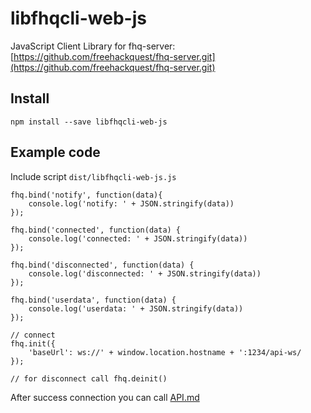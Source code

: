 # libfhqcli-web-js

JavaScript Client Library for fhq-server: [https://github.com/freehackquest/fhq-server.git](https://github.com/freehackquest/fhq-server.git)


## Install
```
npm install --save libfhqcli-web-js
```
## Example code

Include script ```dist/libfhqcli-web-js.js```

```
fhq.bind('notify', function(data){
    console.log('notify: ' + JSON.stringify(data))
});

fhq.bind('connected', function(data) {
    console.log('connected: ' + JSON.stringify(data))
});

fhq.bind('disconnected', function(data) {
    console.log('disconnected: ' + JSON.stringify(data))
});

fhq.bind('userdata', function(data) {
    console.log('userdata: ' + JSON.stringify(data))
});

// connect
fhq.init({
    'baseUrl': ws://' + window.location.hostname + ':1234/api-ws/
});

// for disconnect call fhq.deinit()
```

After success connection you can call [API.md](https://github.com/freehackquest/libfhqcli-web-js/blob/master/API.md)
